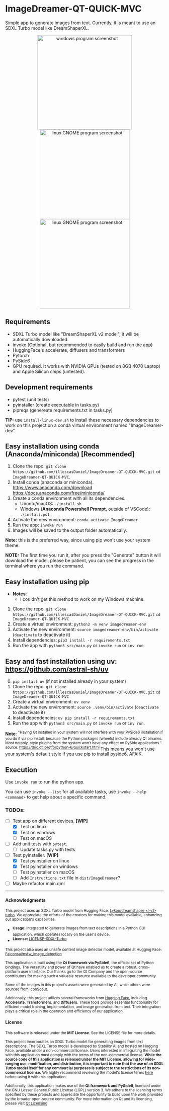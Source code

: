 # ImageDreamer-QT-QUICK-MVC
Simple app to generate images from text. Currently, it is meant to use an SDXL Turbo model like DreamShaperXL.

<p align="center">
	<img src="assets/program_windows.png" alt="windows program screenshot" width="300" />
	<img src="assets/program_gnome.png" alt="linux GNOME program screenshot" width="285" />
	<img src="assets/program_gnome_anime.png" alt="linux GNOME program screenshot" width="285" />
</p>

## Requirements
- SDXL Turbo model like "DreamShaperXL v2 model", it will be automatically downloaded.
- invoke (Optional, but recommended to easily build and run the app)
- HuggingFace's accelerate, diffusers and transformers
- Pytorch
- PySide6
- GPU required. It works with NVIDIA GPUs (tested on 8GB 4070 Laptop) and Apple Silicon chips (untested).

## Development requirements
- pytest (unit tests)
- pyinstaller (create executable in tasks.py)
- pipreqs (genereate requirements.txt in tasks.py)

**TIP:** use `install-linux-dev.sh` to install these necessary dependencies to work on this project on a conda virtual environment named "ImageDreamer-dev".

## Easy installation using conda (Anaconda/miniconda) [Recommended]
1. Clone the repo. `git clone https://github.com/illescasDaniel/ImageDreamer-QT-QUICK-MVC.git`
`cd ImageDreamer-QT-QUICK-MVC`.
2. Install conda (anaconda or miniconda).
https://www.anaconda.com/download
https://docs.anaconda.com/free/miniconda/
3. Create a conda environment with all its dependencies.
	- Ubuntu/macOS: `./install.sh`
	- Windows (**Anaconda Powershell Prompt**, outside of VSCode): `.\install.ps1`
4. Activate the new environment: `conda activate ImageDreamer`
5. Run the app: `invoke run`
6. Images will be saved to the output folder automatically.

**Note:** this is the preferred way, since using pip won't use your system theme.

**NOTE:** The first time you run it, after you press the "Generate" button it will download the model, please be patient, you can see the progress in the terminal where you run the command.

## Easy installation using pip
- **Notes**:
	- I couldn't get this method to work on my Windows machine.
1. Clone the repo. `git clone https://github.com/illescasDaniel/ImageDreamer-QT-QUICK-MVC.git`
`cd ImageDreamer-QT-QUICK-MVC`
2. Create a virtual environment: `python3 -m venv imagedreamer-env`
3. Activate the new environment: `source imagedreamer-env/bin/activate` (`deactivate` to deactivate it)
4. Install dependencies: `pip3 install -r requirements.txt`
5. Run the app with `python3 src/main.py` or `invoke run` or `inv run`.

## Easy and fast installation using uv: https://github.com/astral-sh/uv
0. `pip install uv` (if not installed already in your system)
1. Clone the repo. `git clone https://github.com/illescasDaniel/ImageDreamer-QT-QUICK-MVC.git`
`cd ImageDreamer-QT-QUICK-MVC`
2. Create a virtual environment: `uv venv`
3. Activate the new environment: `source .venv/bin/activate` (`deactivate` to deactivate it)
4. Install dependencies: `uv pip install -r requirements.txt`
5. Run the app with `python3 src/main.py` or `invoke run` or `inv run`.

**Note**: <sup>"Having Qt installed in your system will not interfere with your PySide6 installation if you do it via pip install, because the Python packages (wheels) include already Qt binaries. Most notably, style plugins from the system won’t have any effect on PySide applications." source: https://doc.qt.io/qtforpython-6/quickstart.html </sup> This means you won't use your system's default style if you use pip to install pyside6, AFAIK.


## Execution
Use `invoke run` to run the python app.

You can use `invoke --list` for all available tasks, use `invoke --help <command>` to get help about a specific command.

### TODOs:
- [ ] Test app on different devices. **[WIP]**
	- [x] Test on linux
	- [x] Test on windows
	- [ ] Test on macOS
- [ ] Add unit tests with `pytest`.
	- [ ] Update tasks.py with tests
- [ ] Test pyinstaller. **[WIP]**
	- [x] Test pyinstaller on linux
	- [x] Test pyinstaller on windows
	- [ ] Test pyinstaller on macOS
	- [ ] Add `Instructions.txt` file in `dist/ImageDreamer`?
- [ ] Maybe refactor main.qml

---

#### Acknowledgments

<sup>This project uses an SDXL Turbo model from Hugging Face, [Lykon/dreamshaper-xl-v2-turbo](https://huggingface.co/Lykon/dreamshaper-xl-v2-turbo). We appreciate the efforts of the creators for making this model available, enhancing our application's capabilities.</sup>
- <sup>**Usage:** Integrated to generate images from text descriptions in a Python GUI application, which operates locally on the user's device.</sup>
- <sup>**License:** [LICENSE-SDXL-Turbo](https://raw.githubusercontent.com/Stability-AI/generative-models/main/model_licenses/LICENSE-SDXL-Turbo)</sup>

<sup>This project also uses an unsafe content image detector model, available at Hugging Face: [Falconsai/nsfw_image_detection](https://huggingface.co/Falconsai/nsfw_image_detection)

<sup>This application is built using the **Qt framework via PySide6**, the official set of Python bindings. The versatility and power of Qt have enabled us to create a robust, cross-platform user interface. Our thanks go to the Qt Company and the open-source contributors for making such a valuable resource available to the developer community.</sup>

<sup>Some of the images in this project's assets were generated by AI, while others were sourced from [IconScout](https://iconscout.com/).</sup>

<sup>Additionally, this project utilizes several frameworks from [Hugging Face](https://huggingface.co/), including **Accelerate**, **Transformers**, and **Diffusers**. These tools provide essential functionality for efficient model training, implementation, and image generation from text. Their integration plays a critical role in the operation and efficiency of our application.</sup>

#### License

<sup>This software is released under the **MIT License**. See the LICENSE file for more details.</sup>

<sup>This project incorporates an SDXL Turbo model for generating images from text descriptions. The SDXL Turbo model is developed by Stability AI and hosted on Hugging Face, available under a non-commercial license. Users interested in integrating the model with this application must comply with the terms of the non-commercial license. **While the source code of this application is released under the MIT License, allowing for wide-ranging use, modification, and distribution, it is important to note that the use of an SDXL Turbo model itself for any commercial purposes is subject to the restrictions of its non-commercial license.** We highly recommend reviewing the model's license terms [here](https://huggingface.co/stabilityai/sdxl-turbo) before using it with this application.</sup>

<sup>Additionally, this application makes use of the **Qt framework and PySide6**, licensed under the GNU Lesser General Public License (LGPL) version 3. We adhere to the licensing terms specified by these projects and appreciate the opportunity to build upon the work provided by the broader open-source community. For more information on Qt and its licensing, please visit [Qt Licensing](https://www.qt.io/licensing/).</sup>
